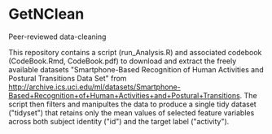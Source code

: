 # GetNClean
Peer-reviewed data-cleaning

This repository contains a script (run_Analysis.R) and associated codebook (CodeBook.Rmd, CodeBook.pdf) to download and extract the freely available datasets "Smartphone-Based Recognition of Human Activities and Postural Transitions Data Set" from http://archive.ics.uci.edu/ml/datasets/Smartphone-Based+Recognition+of+Human+Activities+and+Postural+Transitions. The script then filters and manipultes the data to produce a single tidy dataset ("tidyset") that retains only the mean values of selected feature variables across both subject identity ("id") and the target label ("activity").
